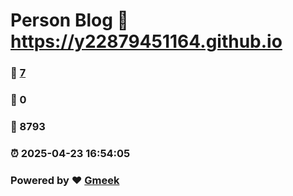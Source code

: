 # Person Blog :link: https://y22879451164.github.io 
### :page_facing_up: [7](https://y22879451164.github.io/tag.html) 
### :speech_balloon: 0 
### :hibiscus: 8793 
### :alarm_clock: 2025-04-23 16:54:05 
### Powered by :heart: [Gmeek](https://github.com/Meekdai/Gmeek)
